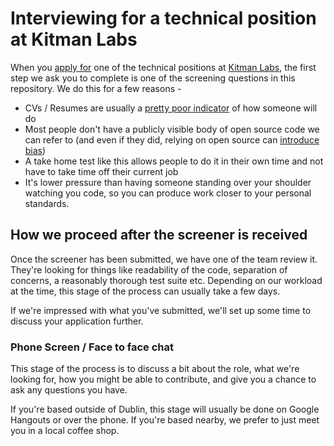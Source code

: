 # Interviewing for a technical position at Kitman Labs
When you [apply for](https://kitman.workable.com) one of the technical positions at [Kitman Labs](http://kitmanlabs.com), the first step we ask you to complete is one of the screening questions in this repository. We do this for a few reasons -

- CVs / Resumes are usually a [pretty poor indicator](http://blog.alinelerner.com/resumes-suck-heres-the-data/) of how someone will do
- Most people don't have a publicly visible body of open source code we can refer to (and even if they did, relying on open source can [introduce bias](https://www.ashedryden.com/blog/the-ethics-of-unpaid-labor-and-the-oss-community))
- A take home test like this allows people to do it in their own time and not have to take time off their current job
- It's lower pressure than having someone standing over your shoulder watching you code, so you can produce work closer to your personal standards.

## How we proceed after the screener is received
Once the screener has been submitted, we have one of the team review it. They're looking for things like readability of the code, separation of concerns, a reasonably thorough test suite etc. Depending on our workload at the time, this stage of the process can usually take a few days.

If we're impressed with what you've submitted, we'll set up some time to discuss your application further.

### Phone Screen / Face to face chat
This stage of the process is to discuss a bit about the role, what we're looking for, how you might be able to contribute, and give you a chance to ask any questions you have.

If you're based outside of Dublin, this stage will usually be done on Google Hangouts or over the phone. If you're based nearby, we prefer to just meet you in a local coffee shop.
